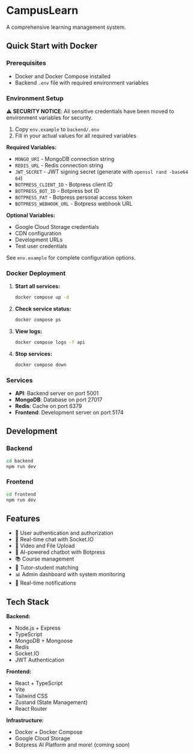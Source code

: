 # CampusLearn

A comprehensive learning management system.

## Quick Start with Docker

### Prerequisites

- Docker and Docker Compose installed
- Backend `.env` file with required environment variables

### Environment Setup

**⚠️ SECURITY NOTICE**: All sensitive credentials have been moved to environment variables for security.

1. Copy `env.example` to `backend/.env`
2. Fill in your actual values for all required variables

**Required Variables:**

- `MONGO_URI` - MongoDB connection string
- `REDIS_URL` - Redis connection string
- `JWT_SECRET` - JWT signing secret (generate with `openssl rand -base64 64`)
- `BOTPRESS_CLIENT_ID` - Botpress client ID
- `BOTPRESS_BOT_ID` - Botpress bot ID
- `BOTPRESS_PAT` - Botpress personal access token
- `BOTPRESS_WEBHOOK_URL` - Botpress webhook URL

**Optional Variables:**

- Google Cloud Storage credentials
- CDN configuration
- Development URLs
- Test user credentials

See `env.example` for complete configuration options.

### Docker Deployment

1. **Start all services:**

   ```bash
   docker compose up -d
   ```

2. **Check service status:**

   ```bash
   docker compose ps
   ```

3. **View logs:**

   ```bash
   docker compose logs -f api
   ```

4. **Stop services:**
   ```bash
   docker compose down
   ```

### Services

- **API**: Backend server on port 5001
- **MongoDB**: Database on port 27017
- **Redis**: Cache on port 6379
- **Frontend**: Development server on port 5174

## Development

### Backend

```bash
cd backend
npm run dev
```

### Frontend

```bash
cd frontend
npm run dev
```

## Features

- 🔐 User authentication and authorization
- 💬 Real-time chat with Socket.IO
- 🎥 Video and File Upload
- 🤖 AI-powered chatbot with Botpress
- 📚 Course management
- 👥 Tutor-student matching
- 📊 Admin dashboard with system monitoring
- 🔄 Real-time notifications

## Tech Stack

**Backend:**

- Node.js + Express
- TypeScript
- MongoDB + Mongoose
- Redis
- Socket.IO
- JWT Authentication

**Frontend:**

- React + TypeScript
- Vite
- Tailwind CSS
- Zustand (State Management)
- React Router

**Infrastructure:**

- Docker + Docker Compose
- Google Cloud Storage
- Botpress AI Platform
  and more! (coming soon)

